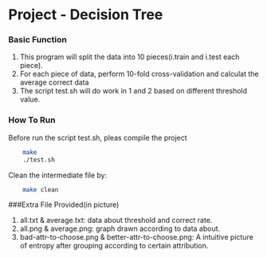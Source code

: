 Project - Decision Tree
==============================

### Basic Function

 1. This program will split the data into 10 pieces(i.train and i.test each piece).
 2. For each piece of data, perform 10-fold cross-validation and calculat the average correct data
 3. The script test.sh will do work in 1 and 2 based on different threshold value.


### How To Run
 Before run the script test.sh, pleas compile the project

 ```sh
     make
     ./test.sh
 ```
 Clean the intermediate file by:
 ```sh
     make clean
 ```


###Extra File Provided(in picture)
  1. all.txt & average.txt: data about threshold and correct rate.
  2. all.png & average.png: graph drawn according to data about.
  3. bad-attr-to-choose.png & better-attr-to-choose.png: A intuitive picture of entropy after grouping according to certain attribution.
    

